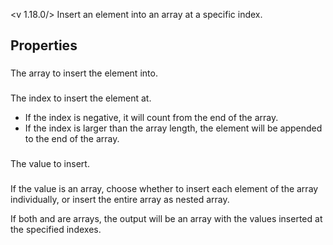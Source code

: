 <v 1.18.0/>
Insert an element into an array at a specific index.

## Properties

### <junc array>
The array to insert the element into.

### <junc index>
The index to insert the element at. 

- If the index is negative, it will count from the end of the array.
- If the index is larger than the array length, the element will be appended to the end of the array.

### <junc value>
The value to insert.

### <junc spread array>
If the value is an array, choose whether to insert each element of the array individually, or insert the entire array as nested array.

If both <junc index> and <junc value> are arrays, the output will be an array with the values inserted at the specified indexes.